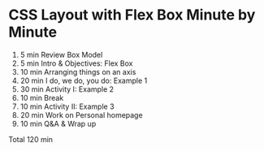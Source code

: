 # CSS Layout with Flex Box Minute by Minute

1. 5 min Review Box Model
1. 5 min Intro & Objectives: Flex Box
1. 10 min Arranging things on an axis
1. 20 min I do, we do, you do: Example 1
1. 30 min Activity I: Example 2
1. 10 min Break
1. 10 min Activity II: Example 3
1. 20 min Work on Personal homepage
1. 10 min Q&A & Wrap up

Total 120 min
